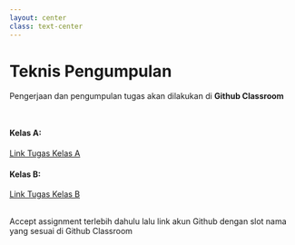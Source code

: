 ```yaml
---
layout: center
class: text-center
---
```


# Teknis Pengumpulan
Pengerjaan dan pengumpulan tugas akan dilakukan di **Github Classroom**

<div grid="~ cols-2 gap-2" style="margin-top: 48px">
  <div>

  #### Kelas A:
  [Link Tugas Kelas A](https://classroom.github.com/a/6zU6Q0B2)

  </div>
  <div>

  #### Kelas B:
  [Link Tugas Kelas B](https://classroom.github.com/a/qKNOkdk0)

  </div>
</div>

<br>
Accept assignment terlebih dahulu lalu link akun Github dengan slot nama yang sesuai di Github Classroom
